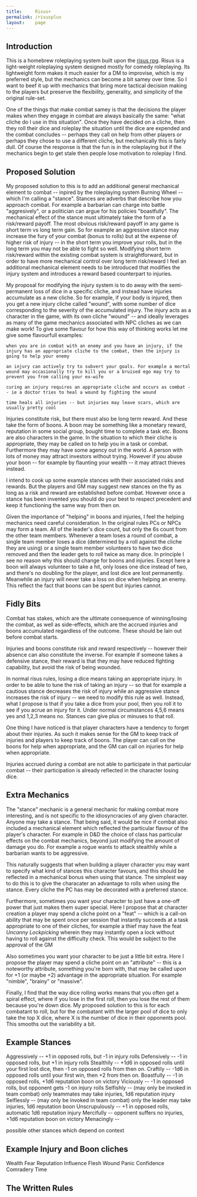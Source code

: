 ```yaml
---
title:     Risus+
permalink: /risusplus
layout:    page
---
```


## Introduction

This is a homebrew roleplaying system built upon the [risus rpg](https://www.drivethrurpg.com/product/170294/Risus-The-Anything-RPG). Risus is a light-weight roleplaying system designed mostly for comedy roleplaying. Its lightweight form makes it much easier for a DM to improvise, which is my preferred style, but the mechanics can become a bit samey over time. So I want to beef it up with mechanics that bring more tactical decision making to the players but preserve the flexibility, generality, and simplicity of the original rule-set. 

One of the things that make combat samey is that the decisions the player makes when they engage in combat are always basically the same: "what cliche do I use in this situation". Once they have decided on a cliche, then they roll their dice and roleplay the situation until the dice are expended and the combat concludes -- perhaps they call on help from other players or perhaps they chose to use a different cliche, but mechanically this is fairly dull. Of course the response is that the fun is in the roleplaying but if the mechanics begin to get stale then people lose motivation to roleplay I find.

## Proposed Solution

My proposed solution to this is to add an additional general mechanical element to combat -- inpired by the roleplaying system Burning Wheel -- which I'm calling a "stance". Stances are adverbs that describe how you approach combat. For example a barbarian can charge into battle "aggresively", or a politician can argue for his policies "boastfully". The mechanical effect of the stance must ultimately take the form of a risk/reward payoff. The most obvious risk/reward payoff in any game is short term vs long term gain. So for example an aggressive stance may increase the fury of your combat (bonus to rolls) but at the expense of higher risk of injury -- in the short term you improve your rolls, but in the long term you may not be able to fight so well. Modifying short term risk/reward within the existing combat system is straightforward, but in order to have more mechanical control over long term risk/reward I feel an additional mechanical element needs to be introduced that modifies the injury system and introduces a reward based counterpart to injuries.

My proposal for modifying the injury system is to do away with the semi-permanent loss of dice in a specific cliche, and instead have injuries accumulate as a new cliche. So for example, if your body is injured, then you get a new injury cliche called "wound", with some number of dice corresponding to the severity of the accumulated injury. The injury acts as a character in the game, with its own cliche "wound" -- and ideally leverages as many of the game mechanics associated with NPC cliches as we can make work! To give some flavour for how this way of thinking works let me give some flavourfull examples:

    when you are in combat with an enemy and you have an injury, if the injury has an appropriate cliche to the combat, then the injury is going to help your enemy
    
    an injury can actively try to subvert your goals. For example a mortal wound may occasionally try to kill you or a bruised ego may try to prevent you from calling your ex-wife

    curing an injury requires an appropriate cliche and occurs as combat -- ie a doctor tries to heal a wound by fighting the wound

    time heals all injuries -- but injuries may leave scars, which are usually pretty cool

Injuries constitute risk, but there must also be long term reward. And these take the form of boons. A boon may be something like a monetary reward, reputation in some social group, bought time to complete a task etc. Boons are also characters in the game. In the situation to which their cliche is appropriate, they may be called on to help you in a task or combat. Furthermore they may have some agency out in the world. A person with lots of money may attract investors without trying. However if you abuse your boon -- for example by flaunting your wealth -- it may attract thieves instead.

I intend to cook up some example stances with their associated risks and rewards. But the players and GM may suggest new stances on the fly as long as a risk and reward are established before combat. However once a stance has been invented you should do your best to respect precedent and keep it functioning the same way from then on.

Given the importance of "helping" in boons and injuries, I feel the helping mechanics need careful consideration. In the original rules PCs or NPCs may form a team. All of the leader's dice count, but only the 6s count from the other team members. Whenever a team loses a round of combat, a single team member loses a dice (determined by a roll against the cliche they are using) or a single team member volunteers to have two dice removed and then the leader gets to roll twice as many dice. In principle I see no reason why this should change for boons and injuries. Except here a boon will always volunteer to take a hit, only loses one dice instead of two, and there's no doubling for the player, and lost dice are lost permanently. Meanwhile an injury will never take a loss on dice when helping an enemy. This reflect the fact that boons can be spent but injuries cannot.

## Fidly Bits

Combat has stakes, which are the ultimate consequence of winning/losing the combat, as well as side-effects, which are the accrued injuries and boons accumulated regardless of the outcome. These should be lain out before combat starts.

Injuries and boons constitute risk and reward respectively -- however their absence can also constitute the inverse. For example if someone takes a defensive stance, their reward is that they may have reduced fighting capability, but avoid the risk of being wounded. 

In normal risus rules, losing a dice means taking an appropriate injury. In order to be able to tune the risk of taking an injury -- so that for example a cautious stance decreases the risk of injury while an aggressive stance increases the risk of injury -- we need to modify this rule as well. Instead, what I propose is that if you take a dice from your pool, then you roll it to see if you acrue an injury for it. Under normal circumstances 4,5,6 means yes and 1,2,3 means no. Stances can give plus or minuses to that roll. 

One thing I have noticed is that player characters have a tendency to forget about their injuries. As such it makes sense for the GM to keep track of injuries and players to keep track of boons. The player can call on the boons for help when appropriate, and the GM can call on injuries for help when appropriate.

Injuries accrued *during* a combat are not able to participate in that particular combat -- their participation is already reflected in the character losing dice.

## Extra Mechanics

The "stance" mechanic is a general mechanic for making combat more interesting, and is not specific to the idiosyncracies of any given character. Anyone may take a stance. That being said, it would be nice if combat also included a mechanical element which reflected the particular flavour of the player's character. For example in D&D the choice of class has particular effects on the combat mechanics, beyond just modifying the amount of damage you do. For example a rogue wants to attack stealthily while a barbarian wants to be aggressive. 

This naturally suggests that when building a player character you may want to specify what kind of stances this character favours, and this should be reflected in a mechanical bonus when using that stance. The simplest way to do this is to give the characater an advantage to rolls when using the stance. Every cliche the PC has may be decorated with a preferred stance.

Furthermore, sometimes you want your character to just have a one-off power that just makes them super special. Here I propose that at character creation a player may spend a cliche point on a "feat" -- which is a call-on ability that may be spent once per session that instantly succeeds at a task appropriate to one of their cliches, for example a thief may have the feat *Uncanny Lockpicking* wherein they may instantly open a lock without having to roll against the difficulty check. This would be subject to the approval of the GM

Also sometimes you want your character to be just a little bit extra. Here I propose the player may spend a cliche point on an "attribute" -- this is a noteworthy attribute, something you're born with, that may be called upon for +1 (or maybe +2) advantage in the appropriate situation. For example "nimble", "brainy" or "massive".

Finally, I find that the way dice rolling works means that you often get a spiral effect, where if you lose in the first roll, then you lose the rest of them because you're down dice. My proposed solution to this is for each combatant to roll, but for the combatant with the larger pool of dice to only take the top X dice, where X is the number of dice in their opponents pool. This smooths out the variability a bit.

## Example Stances

Aggressively -- +1 in opposed rolls, but -1  in injury rolls
Defensively -- -1 in opposed rolls, but +1 in injury rolls
Stealthily -- +1d6 in opposed rolls until your first lost dice, then -1 on opposed rolls from then on.
Craftily -- -1d6 in opposed rolls until your first win, then +2 from then on.
Boastfully -- -1 in opposed rolls, +1d6 reputation boon on victory
Viciously --  -1 in opposed rolls, but opponent gets -1 on injury rolls
Selfishly -- (may only be invoked in team combat) only teammates may take injuries, 1d6 reputation injury
Selflessly -- (may only be invoked in team combat) only the leader may take injuries, 1d6 reputation boon
Unscrupulously -- +1 in opposed rolls, automatic 1d6 reputation injury
Mercifully -- opponent suffers no injuries, +1d6 reputation boon on victory
Menacingly -- 

possible other stances which depend on context

## Example Injury and Boon cliches

Wealth
Fear
Reputation
Influence
Flesh Wound
Panic
Confidence
Comradery
Time

## The Written Rules